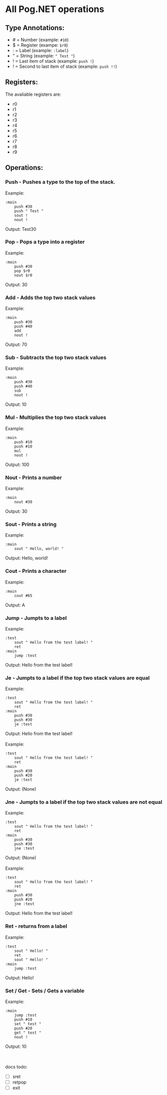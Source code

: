 # All Pog.NET operations

## Type Annotations:
* \# = Number (example: `#10`)
* \$ = Register (exampe: `$r0`)
* \: = Label (example: `:label`)
* \" = String (example: `" Test "`)
* \! = Last item of stack (example: `push !`)
* \! = Second to last item of stack (example: `push !!`)
## Registers:
The avaliable registers are:
* r0
* r1
* r2
* r3
* r4
* r5
* r6
* r7
* r8
* r9
## Operations:
### Push - Pushes a type to the top of the stack.
Example:
```
:main
    push #30
    push " Test "
    sout !
    nout !
```
Output: Test30
### Pop - Pops a type into a register
Example:
```
:main
    push #30
    pop $r0
    nout $r0
```
Output: 30
### Add - Adds the top two stack values
Example:
```
:main
    push #30
    push #40
    add
    nout !
```
Output: 70
### Sub - Subtracts the top two stack values
Example:
```
:main
    push #30
    push #40
    sub
    nout !
```
Output: 10
### Mul - Multiplies the top two stack values
Example:
```
:main
    push #10
    push #10
    mul
    nout !
```
Output: 100
### Nout - Prints a number
Example:
```
:main
    nout #30
```
Output: 30
### Sout - Prints a string
Example:
```
:main
    sout " Hello, world! "
```
Output: Hello, world!
### Cout - Prints a character
Example:
```
:main
    cout #65
```
Output: A
### Jump - Jumpts to a label
Example:
```
:test
    sout " Hello from the test label! "
    ret
:main
    jump :test
```
Output: Hello from the test label!
### Je - Jumpts to a label if the top two stack values are equal
Example:
```
:test
    sout " Hello from the test label! "
    ret
:main
    push #30
    push #30
    je :test
```
Output: Hello from the test label!
<br><br>Example:
```
:test
    sout " Hello from the test label! "
    ret
:main
    push #30
    push #20
    je :test
```
Output: (None)

### Jne - Jumpts to a label if the top two stack values are not equal
Example:
```
:test
    sout " Hello from the test label! "
    ret
:main
    push #30
    push #30
    jne :test
```
Output: (None)
<br><br>Example:
```
:test
    sout " Hello from the test label! "
    ret
:main
    push #30
    push #20
    jne :test
```
Output: Hello from the test label!

### Ret - returns from a label
Example:
```
:test
    sout " Hello! "
    ret
    sout " Hello! "
:main
    jump :test
```
Output: Hello!
### Set / Get - Sets / Gets a variable
Example:
```
:main
    jump :test
    push #10
    set " test "
    push #20
    get " test "
    nout !
```
Output: 10

<br><br>
docs todo:

- [ ] sret
- [ ] retpop
- [ ] exit